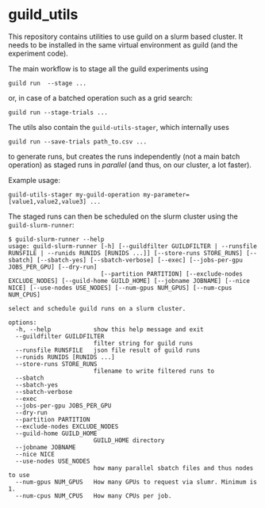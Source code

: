 # guild_utils

This repository contains utilities to use guild on a slurm based
cluster.  It needs to be installed in the same virtual environment as
guild (and the experiment code).

The main workflow is to stage all the guild experiments using
```
guild run  --stage ...
```

or, in case of a batched operation such as a grid search:
```
guild run --stage-trials ...
```

The utils also contain the `guild-utils-stager`, which internally uses
```
guild run --save-trials path_to.csv ...
```
to generate runs, but creates the runs independently (not a main batch operation) as staged runs in *parallel* (and thus, on our cluster, a lot faster).

Example usage:
```
guild-utils-stager my-guild-operation my-parameter=[value1,value2,value3] ...
```

The staged runs can then be scheduled on the slurm cluster using the `guild-slurm-runner`:

```
$ guild-slurm-runner --help
usage: guild-slurm-runner [-h] [--guildfilter GUILDFILTER | --runsfile RUNSFILE | --runids RUNIDS [RUNIDS ...]] [--store-runs STORE_RUNS] [--sbatch] [--sbatch-yes] [--sbatch-verbose] [--exec] [--jobs-per-gpu JOBS_PER_GPU] [--dry-run]
                          [--partition PARTITION] [--exclude-nodes EXCLUDE_NODES] [--guild-home GUILD_HOME] [--jobname JOBNAME] [--nice NICE] [--use-nodes USE_NODES] [--num-gpus NUM_GPUS] [--num-cpus NUM_CPUS]

select and schedule guild runs on a slurm cluster.

options:
  -h, --help            show this help message and exit
  --guildfilter GUILDFILTER
                        filter string for guild runs
  --runsfile RUNSFILE   json file result of guild runs
  --runids RUNIDS [RUNIDS ...]
  --store-runs STORE_RUNS
                        filename to write filtered runs to
  --sbatch
  --sbatch-yes
  --sbatch-verbose
  --exec
  --jobs-per-gpu JOBS_PER_GPU
  --dry-run
  --partition PARTITION
  --exclude-nodes EXCLUDE_NODES
  --guild-home GUILD_HOME
                        GUILD_HOME directory
  --jobname JOBNAME
  --nice NICE
  --use-nodes USE_NODES
                        how many parallel sbatch files and thus nodes to use
  --num-gpus NUM_GPUS   How many GPUs to request via slumr. Minimum is 1.
  --num-cpus NUM_CPUS   How many CPUs per job.
```

